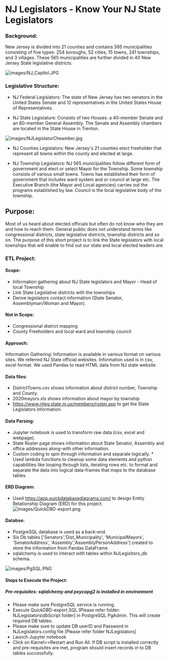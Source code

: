 # NJ Legislators - Know Your NJ State Legislators

### Background:

New Jersey is divided into 21 counties and contains 565 municipalities consisting of five types: 254 boroughs, 52 cities, 15 towns, 241 townships, and 3 villages. These 565 municipalities are further divided in 40 New Jersey State legislative districts.

![images/NJ_Capitol.JPG](images/NJ_Capitol.JPG)

### Legislative Structure:

* NJ Federal Legislators: The state of New Jersey has two senators in the United States Senate and 12 representatives in the United States House of Representatives.

* NJ State Legislature: Consists of two Houses: a 40-member Senate and an 80-member General Assembly. The Senate and Assembly chambers are located in the State House in Trenton.

![images/NJLegislatorCheamber.jpg](images/NJLegislatorCheamber.jpg)

* NJ Counties Legislators: New Jersey's 21 counties elect freeholder that represent all towns within the county and elected at large. 

* NJ Township Legislators: NJ 565 municipalities follow different form of government and elect or select Mayor for the Township. Some township consists of various small towns. Towns has established their form of government that includes ward system and or council at large etc. The Executive Branch (the Mayor and Local agencies) carries out the programs established by law. Council is the local legislative body of the township.

## Purpose:

Most of us heard about elected officials but often do not know who they are and how to reach them. General public does not understand terms like congressional districts, state legislative districts, township districts and so on. The purpose of this short project is to link the State legislators with local townships that will enable to find out our state and local elected leaders are. 

### ETL Project:

#### Scope:
* Information gathering about NJ State legislators and Mayor - Head of local Township
* Link State Legislative districts with the townships 
* Derive legislators contact information (State Senator, Assemblyman/Woman and Mayor).
	
#### Not in Scope:
* Congressional district mapping
* County Freeholders and local ward and township council 

#### Approach:

Information Gathering:
Information is available in various format on various sites. We referred NJ State official websites. Information used is in csv, excel format. We used Pandas to read HTML data from NJ state website.

#### Data files: 
* DistrictTowns.csv shows information about district number, Township and County.
* 2020mayors.xls shows information about mayor by township
* https://www.njleg.state.nj.us/members/roster.asp to get the State Legislators information.

#### Data Parsing:
* Jupyter notebook is used to transform raw data (csv, excel and webpage). 
* State Roster page shows information about State Senator, Assembly and office addresses along-with other information. 
* Custom coding to spin through information and separate logically. * Used lambda functions to cleanup some data elements and python capabilities like looping through lists, iterating rows etc. to format and separate the data into logical data-frames that maps to the database tables.

#### ERD Diagram:
* Used https://app.quickdatabasediagrams.com/ to design Entity Relationship Diagram (ERD) for this project.
![images/QuickDBD-export.png](images/QuickDBD-export.png)

#### Databse:
* PostgreSQL database is used as a back-end. 
* Six Db tables ['Senators','Dist_Municipality', 'MunicipalMayors', 'SenatorAddress', 'Assembly','AssemblyPersonAddress'] created to store the information from Pandas DataFrame. 
* sqlalchemy is used to interact with tables within NJLegisltors_db schema.

![images/PgSQL.PNG](images/PgSQL.PNG)

#### Steps to Execute the Project:
##### Pre-requisites: sqlalchemy and psycopg2 is installed in environment

* Please make sure PostgreSQL service is running.
* Execute QuickDBD-export.SQL [Please refer folder: NJLegislators\dbScript folder] in PostgreSQL PgAdmin. This will create required DB tables.
* Please make sure to update DB userID and Password in NJLegislators.config file [Please refer folder NJLegislators]
* Launch Jupyter notebook
* Click on Karnel>>Restart and Run All. If DB script is installed correctly and pre-requisites are met, program should insert records in to DB tables successfully.

 

